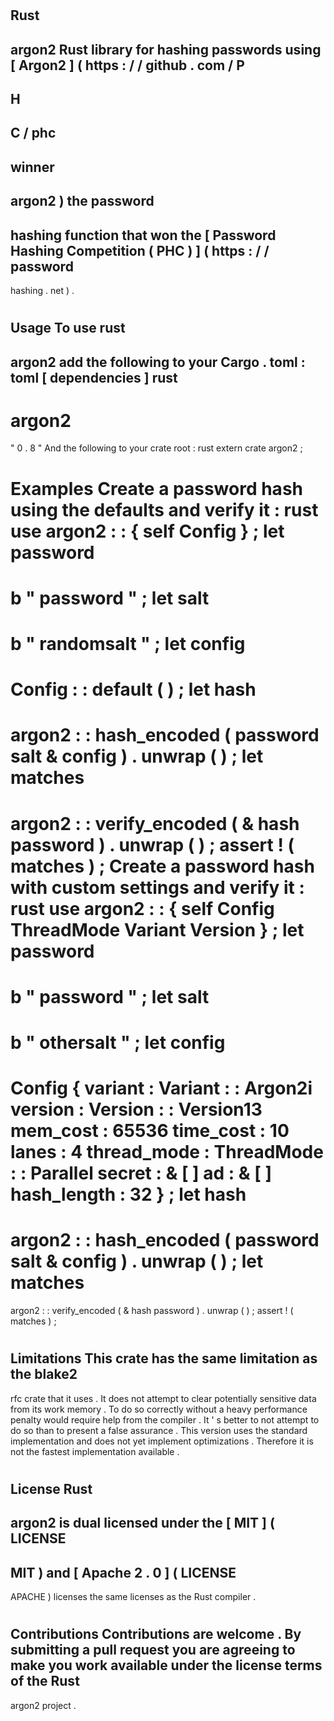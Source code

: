 #
Rust
-
argon2
Rust
library
for
hashing
passwords
using
[
Argon2
]
(
https
:
/
/
github
.
com
/
P
-
H
-
C
/
phc
-
winner
-
argon2
)
the
password
-
hashing
function
that
won
the
[
Password
Hashing
Competition
(
PHC
)
]
(
https
:
/
/
password
-
hashing
.
net
)
.
#
#
Usage
To
use
rust
-
argon2
add
the
following
to
your
Cargo
.
toml
:
toml
[
dependencies
]
rust
-
argon2
=
"
0
.
8
"
And
the
following
to
your
crate
root
:
rust
extern
crate
argon2
;
#
#
Examples
Create
a
password
hash
using
the
defaults
and
verify
it
:
rust
use
argon2
:
:
{
self
Config
}
;
let
password
=
b
"
password
"
;
let
salt
=
b
"
randomsalt
"
;
let
config
=
Config
:
:
default
(
)
;
let
hash
=
argon2
:
:
hash_encoded
(
password
salt
&
config
)
.
unwrap
(
)
;
let
matches
=
argon2
:
:
verify_encoded
(
&
hash
password
)
.
unwrap
(
)
;
assert
!
(
matches
)
;
Create
a
password
hash
with
custom
settings
and
verify
it
:
rust
use
argon2
:
:
{
self
Config
ThreadMode
Variant
Version
}
;
let
password
=
b
"
password
"
;
let
salt
=
b
"
othersalt
"
;
let
config
=
Config
{
variant
:
Variant
:
:
Argon2i
version
:
Version
:
:
Version13
mem_cost
:
65536
time_cost
:
10
lanes
:
4
thread_mode
:
ThreadMode
:
:
Parallel
secret
:
&
[
]
ad
:
&
[
]
hash_length
:
32
}
;
let
hash
=
argon2
:
:
hash_encoded
(
password
salt
&
config
)
.
unwrap
(
)
;
let
matches
=
argon2
:
:
verify_encoded
(
&
hash
password
)
.
unwrap
(
)
;
assert
!
(
matches
)
;
#
#
Limitations
This
crate
has
the
same
limitation
as
the
blake2
-
rfc
crate
that
it
uses
.
It
does
not
attempt
to
clear
potentially
sensitive
data
from
its
work
memory
.
To
do
so
correctly
without
a
heavy
performance
penalty
would
require
help
from
the
compiler
.
It
'
s
better
to
not
attempt
to
do
so
than
to
present
a
false
assurance
.
This
version
uses
the
standard
implementation
and
does
not
yet
implement
optimizations
.
Therefore
it
is
not
the
fastest
implementation
available
.
#
#
License
Rust
-
argon2
is
dual
licensed
under
the
[
MIT
]
(
LICENSE
-
MIT
)
and
[
Apache
2
.
0
]
(
LICENSE
-
APACHE
)
licenses
the
same
licenses
as
the
Rust
compiler
.
#
#
Contributions
Contributions
are
welcome
.
By
submitting
a
pull
request
you
are
agreeing
to
make
you
work
available
under
the
license
terms
of
the
Rust
-
argon2
project
.

